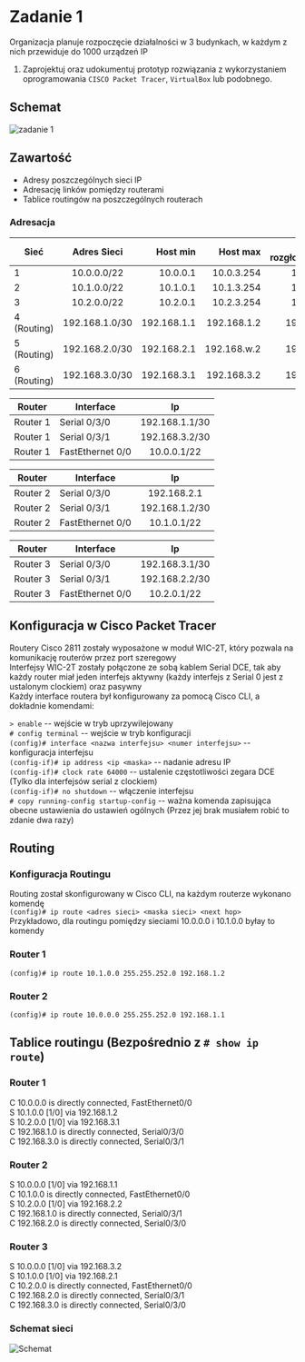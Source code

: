 # Zadanie 1

Organizacja planuje rozpoczęcie działalności w 3 budynkach, w każdym z nich przewiduje do 1000 urządzeń IP

1. Zaprojektuj oraz udokumentuj prototyp rozwiązania z wykorzystaniem oprogramowania ``CISCO Packet Tracer``, ``VirtualBox`` lub podobnego. 

## Schemat

![zadanie 1](stage-01.svg)

## Zawartość

 * Adresy poszczególnych sieci IP
 * Adresację linków pomiędzy routerami
 * Tablice routingów na poszczególnych routerach
 

### Adresacja

| Sieć  | Adres Sieci | Host min     | Host max      | Adres rozgłoszeniowy |
| -------------     |:-------------: | -----:       | -----:        | -----:    |
| 1         | 10.0.0.0/22 | 10.0.0.1 | 10.0.3.254 | 10.0.3.255  |
| 2         | 10.1.0.0/22 | 10.1.0.1| 10.1.3.254 | 10.1.3.255 |  
| 3         | 10.2.0.0/22 | 10.2.0.1| 10.2.3.254 | 10.2.3.255 |  
| 4 (Routing) | 192.168.1.0/30 | 192.168.1.1 | 192.168.1.2 | 192.168.1.3 |
| 5 (Routing) | 192.168.2.0/30 | 192.168.2.1 | 192.168.w.2 | 192.168.2.3 |
| 6 (Routing) | 192.168.3.0/30 | 192.168.3.1 | 192.168.3.2 | 192.168.3.3 |

| Router | Interface | Ip | 
| ------------- | -------------  |:-------------:|
| Router 1 | Serial 0/3/0 |   192.168.1.1/30 | 
| Router 1 | Serial 0/3/1  |   192.168.3.2/30 | 
| Router 1 | FastEthernet 0/0  |  10.0.0.1/22 | 

| Router | Interface | Ip | 
| ------------- | -------------  |:-------------:|
|  Router 2 |  Serial 0/3/0  |  192.168.2.1 | 
|  Router 2 | Serial 0/3/1  |  192.168.1.2/30 | 
|  Router 2 | FastEthernet 0/0  |  10.1.0.1/22 | 

| Router | Interface | Ip | 
| ------------- | -------------  |:-------------:|
|  Router 3 | Serial 0/3/0 |  192.168.3.1/30 | 
|  Router 3 |Serial 0/3/1  |  192.168.2.2/30 | 
|  Router 3 | FastEthernet 0/0  |  10.2.0.1/22 | 

## Konfiguracja w Cisco Packet Tracer

Routery Cisco 2811 zostały wyposażone w moduł WIC-2T, który pozwala na komunikację routerów przez port szeregowy  
Interfejsy WIC-2T zostały połączone ze sobą kablem Serial DCE, tak aby każdy router miał jeden interfejs aktywny (każdy interfejs z Serial 0 jest z ustalonym clockiem) oraz pasywny  
Każdy interface routera był konfigurowany za pomocą Cisco CLI, a dokładnie komendami:  

```> enable``` -- wejście w tryb uprzywilejowany  
```# config terminal``` -- wejście w tryb konfiguracji  
```(config)# interface <nazwa interfejsu> <numer interfejsu>``` -- konfiguracja interfejsu  
```(config-if)# ip address <ip <maska>``` -- nadanie adresu IP  
```(config-if)# clock rate 64000``` -- ustalenie częstotliwości zegara DCE (Tylko dla interfejsów serial z clockiem)  
```(config-if)# no shutdown``` -- włączenie interfejsu  
```# copy running-config startup-config``` -- ważna komenda zapisująca obecne ustawienia do ustawień ogólnych (Przez jej brak musiałem robić to zdanie dwa razy)

## Routing

### Konfiguracja Routingu

Routing został skonfigurowany w Cisco CLI, na każdym routerze wykonano komendę  
```(config)# ip route <adres sieci> <maska sieci> <next hop>```  
Przykładowo, dla routingu pomiędzy sieciami 10.0.0.0 i 10.1.0.0 byłay to komendy  

### Router 1 
```(config)# ip route 10.1.0.0 255.255.252.0 192.168.1.2```  
### Router 2
```(config)# ip route 10.0.0.0 255.255.252.0 192.168.1.1```

## Tablice routingu (Bezpośrednio z ```# show ip route```)


### Router 1

C       10.0.0.0 is directly connected, FastEthernet0/0  
S       10.1.0.0 [1/0] via 192.168.1.2  
S       10.2.0.0 [1/0] via 192.168.3.1  
C       192.168.1.0 is directly connected, Serial0/3/0  
C       192.168.3.0 is directly connected, Serial0/3/1  

### Router 2

S       10.0.0.0 [1/0] via 192.168.1.1  
C       10.1.0.0 is directly connected, FastEthernet0/0  
S       10.2.0.0 [1/0] via 192.168.2.2  
C       192.168.1.0 is directly connected, Serial0/3/1  
C       192.168.2.0 is directly connected, Serial0/3/0  

### Router 3

S       10.0.0.0 [1/0] via 192.168.3.2  
S       10.1.0.0 [1/0] via 192.168.2.1  
C       10.2.0.0 is directly connected, FastEthernet0/0  
C       192.168.2.0 is directly connected, Serial0/3/1  
C       192.168.3.0 is directly connected, Serial0/3/0  

### Schemat sieci


![Schemat](Zad1.png)
